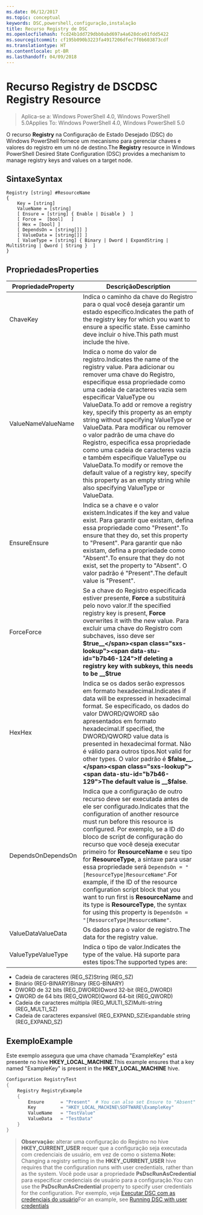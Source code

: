 ```yaml
---
ms.date: 06/12/2017
ms.topic: conceptual
keywords: DSC,powershell,configuração,instalação
title: Recurso Registry de DSC
ms.openlocfilehash: fcd24b1dd729dbb0abd697a4a628dce01fdd5422
ms.sourcegitcommit: cf195b090b3223fa4917206dfec7f0b603873cdf
ms.translationtype: HT
ms.contentlocale: pt-BR
ms.lasthandoff: 04/09/2018
---
```

# <a name="dsc-registry-resource"></a><span data-ttu-id="b7b46-103">Recurso Registry de DSC</span><span class="sxs-lookup"><span data-stu-id="b7b46-103">DSC Registry Resource</span></span>

> <span data-ttu-id="b7b46-104">Aplica-se a: Windows PowerShell 4.0, Windows PowerShell 5.0</span><span class="sxs-lookup"><span data-stu-id="b7b46-104">Applies To: Windows PowerShell 4.0, Windows PowerShell 5.0</span></span>

<span data-ttu-id="b7b46-105">O recurso **Registry** na Configuração de Estado Desejado (DSC) do Windows PowerShell fornece um mecanismo para gerenciar chaves e valores do registro em um nó de destino.</span><span class="sxs-lookup"><span data-stu-id="b7b46-105">The **Registry** resource in Windows PowerShell Desired State Configuration (DSC) provides a mechanism to manage registry keys and values on a target node.</span></span>

## <a name="syntax"></a><span data-ttu-id="b7b46-106">Sintaxe</span><span class="sxs-lookup"><span data-stu-id="b7b46-106">Syntax</span></span>

```
Registry [string] #ResourceName
{
    Key = [string]
    ValueName = [string]
    [ Ensure = [string] { Enable | Disable }  ]
    [ Force =  [bool]   ]
    [ Hex = [bool] ]
    [ DependsOn = [string[]] ]
    [ ValueData = [string[]] ]
    [ ValueType = [string] { Binary | Dword | ExpandString | MultiString | Qword | String }  ]
}
```

## <a name="properties"></a><span data-ttu-id="b7b46-107">Propriedades</span><span class="sxs-lookup"><span data-stu-id="b7b46-107">Properties</span></span>
|  <span data-ttu-id="b7b46-108">Propriedade</span><span class="sxs-lookup"><span data-stu-id="b7b46-108">Property</span></span>  |  <span data-ttu-id="b7b46-109">Descrição</span><span class="sxs-lookup"><span data-stu-id="b7b46-109">Description</span></span>   |
|---|---|
| <span data-ttu-id="b7b46-110">Chave</span><span class="sxs-lookup"><span data-stu-id="b7b46-110">Key</span></span>| <span data-ttu-id="b7b46-111">Indica o caminho da chave do Registro para o qual você deseja garantir um estado específico.</span><span class="sxs-lookup"><span data-stu-id="b7b46-111">Indicates the path of the registry key for which you want to ensure a specific state.</span></span> <span data-ttu-id="b7b46-112">Esse caminho deve incluir o hive.</span><span class="sxs-lookup"><span data-stu-id="b7b46-112">This path must include the hive.</span></span>|
| <span data-ttu-id="b7b46-113">ValueName</span><span class="sxs-lookup"><span data-stu-id="b7b46-113">ValueName</span></span>| <span data-ttu-id="b7b46-114">Indica o nome do valor de registro.</span><span class="sxs-lookup"><span data-stu-id="b7b46-114">Indicates the name of the registry value.</span></span> <span data-ttu-id="b7b46-115">Para adicionar ou remover uma chave do Registro, especifique essa propriedade como uma cadeia de caracteres vazia sem especificar ValueType ou ValueData.</span><span class="sxs-lookup"><span data-stu-id="b7b46-115">To add or remove a registry key, specify this property as an empty string without specifying ValueType or ValueData.</span></span> <span data-ttu-id="b7b46-116">Para modificar ou remover o valor padrão de uma chave do Registro, especifica essa propriedade como uma cadeia de caracteres vazia e também especifique ValueType ou ValueData.</span><span class="sxs-lookup"><span data-stu-id="b7b46-116">To modify or remove the default value of a registry key, specify this property as an empty string while also specifying ValueType or ValueData.</span></span>|
| <span data-ttu-id="b7b46-117">Ensure</span><span class="sxs-lookup"><span data-stu-id="b7b46-117">Ensure</span></span>| <span data-ttu-id="b7b46-118">Indica se a chave e o valor existem.</span><span class="sxs-lookup"><span data-stu-id="b7b46-118">Indicates if the key and value exist.</span></span> <span data-ttu-id="b7b46-119">Para garantir que existam, defina essa propriedade como "Present".</span><span class="sxs-lookup"><span data-stu-id="b7b46-119">To ensure that they do, set this property to "Present".</span></span> <span data-ttu-id="b7b46-120">Para garantir que não existam, defina a propriedade como "Absent".</span><span class="sxs-lookup"><span data-stu-id="b7b46-120">To ensure that they do not exist, set the property to "Absent".</span></span> <span data-ttu-id="b7b46-121">O valor padrão é "Present".</span><span class="sxs-lookup"><span data-stu-id="b7b46-121">The default value is "Present".</span></span>|
| <span data-ttu-id="b7b46-122">Force</span><span class="sxs-lookup"><span data-stu-id="b7b46-122">Force</span></span>| <span data-ttu-id="b7b46-123">Se a chave do Registro especificada estiver presente, __Force__ a substituirá pelo novo valor.</span><span class="sxs-lookup"><span data-stu-id="b7b46-123">If the specified registry key is present, __Force__ overwrites it with the new value.</span></span> <span data-ttu-id="b7b46-124">Para excluir uma chave do Registro com subchaves, isso deve ser __$true__</span><span class="sxs-lookup"><span data-stu-id="b7b46-124">If deleting a registry key with subkeys, this needs to be __$true__</span></span>|
| <span data-ttu-id="b7b46-125">Hex</span><span class="sxs-lookup"><span data-stu-id="b7b46-125">Hex</span></span>| <span data-ttu-id="b7b46-126">Indica se os dados serão expressos em formato hexadecimal.</span><span class="sxs-lookup"><span data-stu-id="b7b46-126">Indicates if data will be expressed in hexadecimal format.</span></span> <span data-ttu-id="b7b46-127">Se especificado, os dados do valor DWORD/QWORD são apresentados em formato hexadecimal.</span><span class="sxs-lookup"><span data-stu-id="b7b46-127">If specified, the DWORD/QWORD value data is presented in hexadecimal format.</span></span> <span data-ttu-id="b7b46-128">Não é válido para outros tipos.</span><span class="sxs-lookup"><span data-stu-id="b7b46-128">Not valid for other types.</span></span> <span data-ttu-id="b7b46-129">O valor padrão é __$false__.</span><span class="sxs-lookup"><span data-stu-id="b7b46-129">The default value is __$false__.</span></span>|
| <span data-ttu-id="b7b46-130">DependsOn</span><span class="sxs-lookup"><span data-stu-id="b7b46-130">DependsOn</span></span>| <span data-ttu-id="b7b46-131">Indica que a configuração de outro recurso deve ser executada antes de ele ser configurado.</span><span class="sxs-lookup"><span data-stu-id="b7b46-131">Indicates that the configuration of another resource must run before this resource is configured.</span></span> <span data-ttu-id="b7b46-132">Por exemplo, se a ID do bloco de script de configuração do recurso que você deseja executar primeiro for __ResourceName__ e seu tipo for __ResourceType__, a sintaxe para usar essa propriedade será `DependsOn = "[ResourceType]ResourceName"`.</span><span class="sxs-lookup"><span data-stu-id="b7b46-132">For example, if the ID of the resource configuration script block that you want to run first is __ResourceName__ and its type is __ResourceType__, the syntax for using this property is `DependsOn = "[ResourceType]ResourceName"`.</span></span>|
| <span data-ttu-id="b7b46-133">ValueData</span><span class="sxs-lookup"><span data-stu-id="b7b46-133">ValueData</span></span>| <span data-ttu-id="b7b46-134">Os dados para o valor de registro.</span><span class="sxs-lookup"><span data-stu-id="b7b46-134">The data for the registry value.</span></span>|
| <span data-ttu-id="b7b46-135">ValueType</span><span class="sxs-lookup"><span data-stu-id="b7b46-135">ValueType</span></span>| <span data-ttu-id="b7b46-136">Indica o tipo de valor.</span><span class="sxs-lookup"><span data-stu-id="b7b46-136">Indicates the type of the value.</span></span> <span data-ttu-id="b7b46-137">Há suporte para estes tipos:</span><span class="sxs-lookup"><span data-stu-id="b7b46-137">The supported types are:</span></span>
<ul><li><span data-ttu-id="b7b46-138">Cadeia de caracteres (REG_SZ)</span><span class="sxs-lookup"><span data-stu-id="b7b46-138">String (REG_SZ)</span></span></li>


<li><span data-ttu-id="b7b46-139">Binário (REG-BINARY)</span><span class="sxs-lookup"><span data-stu-id="b7b46-139">Binary (REG-BINARY)</span></span></li>


<li><span data-ttu-id="b7b46-140">DWORD de 32 bits (REG_DWORD)</span><span class="sxs-lookup"><span data-stu-id="b7b46-140">Dword 32-bit (REG_DWORD)</span></span></li>


<li><span data-ttu-id="b7b46-141">QWORD de 64 bits (REG_QWORD)</span><span class="sxs-lookup"><span data-stu-id="b7b46-141">Qword 64-bit (REG_QWORD)</span></span></li>


<li><span data-ttu-id="b7b46-142">Cadeia de caracteres múltipla (REG_MULTI_SZ)</span><span class="sxs-lookup"><span data-stu-id="b7b46-142">Multi-string (REG_MULTI_SZ)</span></span></li>


<li><span data-ttu-id="b7b46-143">Cadeia de caracteres expansível (REG_EXPAND_SZ)</span><span class="sxs-lookup"><span data-stu-id="b7b46-143">Expandable string (REG_EXPAND_SZ)</span></span></li></ul>

## <a name="example"></a><span data-ttu-id="b7b46-144">Exemplo</span><span class="sxs-lookup"><span data-stu-id="b7b46-144">Example</span></span>
<span data-ttu-id="b7b46-145">Este exemplo assegura que uma chave chamada "ExampleKey" está presente no hive **HKEY\_LOCAL\_MACHINE**.</span><span class="sxs-lookup"><span data-stu-id="b7b46-145">This example ensures that a key named "ExampleKey" is present in the **HKEY\_LOCAL\_MACHINE** hive.</span></span>
```powershell
Configuration RegistryTest
{
    Registry RegistryExample
    {
        Ensure      = "Present"  # You can also set Ensure to "Absent"
        Key         = "HKEY_LOCAL_MACHINE\SOFTWARE\ExampleKey"
        ValueName   = "TestValue"
        ValueData   = "TestData"
    }
}
```

><span data-ttu-id="b7b46-146">**Observação:** alterar uma configuração do Registro no hive **HKEY\_CURRENT\_USER** requer que a configuração seja executada com credenciais de usuário, em vez de como o sistema.</span><span class="sxs-lookup"><span data-stu-id="b7b46-146">**Note:** Changing a registry setting in the **HKEY\_CURRENT\_USER** hive requires that the configuration runs with user credentials, rather than as the system.</span></span>
><span data-ttu-id="b7b46-147">Você pode usar a propriedade **PsDscRunAsCredential** para especificar credenciais de usuário para a configuração.</span><span class="sxs-lookup"><span data-stu-id="b7b46-147">You can use the **PsDscRunAsCredential** property to specify user credentials for the configuration.</span></span> <span data-ttu-id="b7b46-148">Por exemplo, veja [Executar DSC com as credenciais do usuário](runAsUser.md)</span><span class="sxs-lookup"><span data-stu-id="b7b46-148">For an example, see [Running DSC with user credentials](runAsUser.md)</span></span>